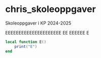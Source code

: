 # chris_skoleoppgaver
Skoleoppgaver i KP 2024-2025

EEEEEEEEEEEEEEEEEEEEE
EE
EEEEEE
E

```lua
local function E()
    print("E")
end
```
